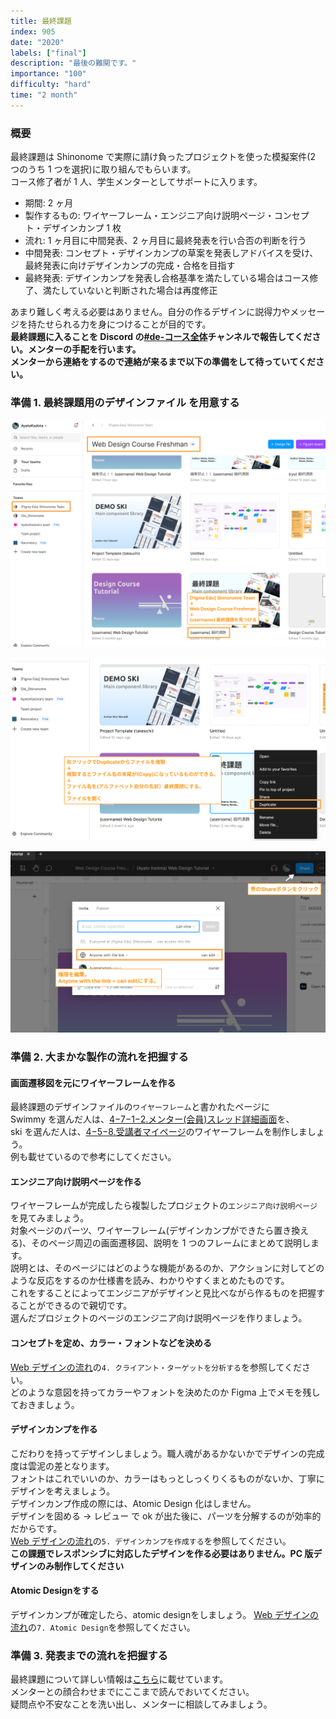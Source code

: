 ```yaml
---
title: 最終課題
index: 905
date: "2020"
labels: ["final"]
description: "最後の難関です。"
importance: "100"
difficulty: "hard"
time: "2 month"
---
```


### 概要

最終課題は Shinonome で実際に請け負ったプロジェクトを使った模擬案件(2 つのうち 1 つを選択)に取り組んでもらいます。  
コース修了者が 1 人、学生メンターとしてサポートに入ります。

- 期間: 2 ヶ月
- 製作するもの: ワイヤーフレーム・エンジニア向け説明ページ・コンセプト・デザインカンプ 1 枚
- 流れ: 1 ヶ月目に中間発表、2 ヶ月目に最終発表を行い合否の判断を行う
- 中間発表: コンセプト・デザインカンプの草案を発表しアドバイスを受け、最終発表に向けデザインカンプの完成・合格を目指す
- 最終発表: デザインカンプを発表し合格基準を満たしている場合はコース修了、満たしていないと判断された場合は再度修正

あまり難しく考える必要はありません。自分の作るデザインに説得力やメッセージを持たせられる力を身につけることが目的です。  
**最終課題に入ることを Discord の[#de-コース全体](https://discordapp.com/channels/598545479860748288/1245591416403660881)チャンネルで報告してください。メンターの手配を行います。**  
**メンターから連絡をするので連絡が来るまで以下の準備をして待っていてください。**

### 準備 1. 最終課題用のデザインファイル を用意する

![import](./img/create-finalfile-1.png)

![import](./img/create-finalfile-2.png)

![import](./img/create-finalfile-3.png)

### 準備 2. 大まかな製作の流れを把握する

#### 画面遷移図を元にワイヤーフレームを作る

最終課題のデザインファイルの`ワイヤーフレーム`と書かれたページに  
Swimmy を選んだ人は、[4−7−1−2.メンター(会員)スレッド詳細画面](https://docs.google.com/document/d/1NoOVgS-BqW0Ettp0dQcbaPsVN8Bj4FbNIjFM4Zl6TyI/edit#heading=h.ynv0811otxag)を、  
ski を選んだ人は、[4−5−8.受講者マイページ](https://docs.google.com/document/d/1J-IS4ZAQcl91rUKKjJNXLZf44gyblkY-WneLKy4HpN4/edit#heading=h.6z89dblh1vhz)のワイヤーフレームを制作しましょう。  
例も載せているので参考にしてください。

#### エンジニア向け説明ページを作る

ワイヤーフレームが完成したら複製したプロジェクトの`エンジニア向け説明ページ`を見てみましょう。  
対象ページのパーツ、ワイヤーフレーム(デザインカンプができたら置き換える)、そのページ周辺の画面遷移図、説明を 1 つのフレームにまとめて説明します。  
説明とは、そのページにはどのような機能があるのか、アクションに対してどのような反応をするのか仕様書を読み、わかりやすくまとめたものです。  
これをすることによってエンジニアがデザインと見比べながら作るものを把握することができるので親切です。  
選んだプロジェクトのページのエンジニア向け説明ページを作りましょう。

#### コンセプトを定め、カラー・フォントなどを決める

[Web デザインの流れ](/final/)の`4. クライアント・ターゲットを分析する`を参照してください。  
どのような意図を持ってカラーやフォントを決めたのか Figma 上でメモを残しておきましょう。

#### デザインカンプを作る

こだわりを持ってデザインしましょう。職人魂があるかないかでデザインの完成度は雲泥の差となります。  
フォントはこれでいいのか、カラーはもっとしっくりくるものがないか、丁寧にデザインを考えましょう。  
デザインカンプ作成の際には、Atomic Design 化はしません。  
デザインを固める -> レビュー で ok が出た後に、パーツを分解するのが効率的だからです。  
[Web デザインの流れ](/final/)の`5. デザインカンプを作成する`を参照してください。  
**この課題でレスポンシブに対応したデザインを作る必要はありません。PC 版デザインのみ制作してください**

#### Atomic Designをする

デザインカンプが確定したら、atomic designをしましょう。
[Web デザインの流れ](/final/)の`7. Atomic Design`を参照してください。

### 準備 3. 発表までの流れを把握する

最終課題について詳しい情報は[こちら](https://www.notion.so/2a02f37a9fa2462da989822f10155cd1)に載せています。  
メンターとの顔合わせまでにここまで読んでおいてください。  
疑問点や不安なことを洗い出し、メンターに相談してみましょう。
